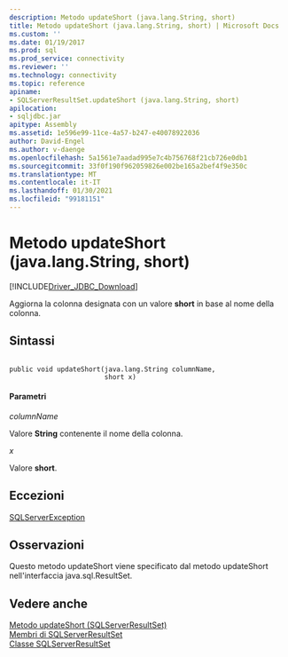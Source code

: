 ```yaml
---
description: Metodo updateShort (java.lang.String, short)
title: Metodo updateShort (java.lang.String, short) | Microsoft Docs
ms.custom: ''
ms.date: 01/19/2017
ms.prod: sql
ms.prod_service: connectivity
ms.reviewer: ''
ms.technology: connectivity
ms.topic: reference
apiname:
- SQLServerResultSet.updateShort (java.lang.String, short)
apilocation:
- sqljdbc.jar
apitype: Assembly
ms.assetid: 1e596e99-11ce-4a57-b247-e40078922036
author: David-Engel
ms.author: v-daenge
ms.openlocfilehash: 5a1561e7aadad995e7c4b756768f21cb726e0db1
ms.sourcegitcommit: 33f0f190f962059826e002be165a2bef4f9e350c
ms.translationtype: MT
ms.contentlocale: it-IT
ms.lasthandoff: 01/30/2021
ms.locfileid: "99181151"
---
```

# <a name="updateshort-method-javalangstring-short"></a>Metodo updateShort (java.lang.String, short)
[!INCLUDE[Driver_JDBC_Download](../../../includes/driver_jdbc_download.md)]

  Aggiorna la colonna designata con un valore **short** in base al nome della colonna.  
  
## <a name="syntax"></a>Sintassi  
  
```  
  
public void updateShort(java.lang.String columnName,  
                        short x)  
```  
  
#### <a name="parameters"></a>Parametri  
 *columnName*  
  
 Valore **String** contenente il nome della colonna.  
  
 *x*  
  
 Valore **short**.  
  
## <a name="exceptions"></a>Eccezioni  
 [SQLServerException](../../../connect/jdbc/reference/sqlserverexception-class.md)  
  
## <a name="remarks"></a>Osservazioni  
 Questo metodo updateShort viene specificato dal metodo updateShort nell'interfaccia java.sql.ResultSet.  
  
## <a name="see-also"></a>Vedere anche  
 [Metodo updateShort &#40;SQLServerResultSet&#41;](../../../connect/jdbc/reference/updateshort-method-sqlserverresultset.md)   
 [Membri di SQLServerResultSet](../../../connect/jdbc/reference/sqlserverresultset-members.md)   
 [Classe SQLServerResultSet](../../../connect/jdbc/reference/sqlserverresultset-class.md)  
  
  
